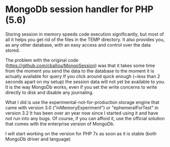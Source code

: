MongoDb session handler for PHP (5.6)
===================

Storing session in memory speeds code execution significantly, but most of all it helps you get rid of the files in the TEMP directory.
It also provides you, as any other database, with an easy access and control over the data stored.

The problem with the original code (https://github.com/cballou/MongoSession) was that it takes some time from the moment you send the data to the database to the moment it is actually available for query
If you click around quick enough (~less than 2 seconds apart on my setup) the session data will not yet be available to you.
It is the way MongoDb works, even if you set the write concerns to write directly to disk and disable any journaling.

What I did is use the experimental-not-for-production storage engine that came with version 3.0 ("inMemoryExperiment") or "ephemeralForTest" in version 3.2
It has been over an year now since I started using it and have not run into any bugs.
Of course, if you can afford it, use the official solution that comes with the enterprise version of MongoDb.

I will start working on the version for PHP 7x as soon as it is stable (both MongoDb driver and language)
